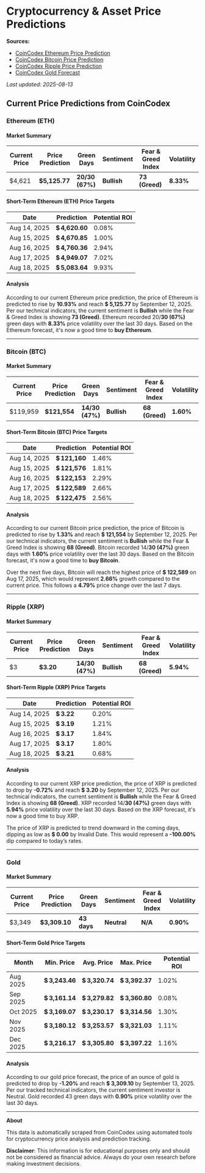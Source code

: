 # Cryptocurrency & Asset Price Predictions

**Sources:** 
- [CoinCodex Ethereum Price Prediction](https://coincodex.com/crypto/ethereum/price-prediction/)
- [CoinCodex Bitcoin Price Prediction](https://coincodex.com/crypto/bitcoin/price-prediction/)
- [CoinCodex Ripple Price Prediction](https://coincodex.com/crypto/ripple/price-prediction/)
- [CoinCodex Gold Forecast](https://coincodex.com/precious-metal/gold/forecast/)

*Last updated: 2025-08-13*

## Current Price Predictions from CoinCodex

### Ethereum (ETH)

#### Market Summary
| Current Price | Price Prediction | Green Days | Sentiment | Fear & Greed Index | Volatility |
|---------------|------------------|------------|-----------|-------------------|------------|
| $4,621 | **$5,125.77** | **20/30 (67%)** | **Bullish** | **73 (Greed)** | **8.33%** |

#### Short-Term Ethereum (ETH) Price Targets
| Date | Prediction | Potential ROI |
| -----| -----------| --------------|
| Aug 14, 2025 | **$ 4,620.60** | 0.08% |
| Aug 15, 2025 | **$ 4,670.85** | 1.00% |
| Aug 16, 2025 | **$ 4,760.36** | 2.94% |
| Aug 17, 2025 | **$ 4,949.07** | 7.02% |
| Aug 18, 2025 | **$ 5,083.64** | 9.93% |

#### Analysis
According to our current Ethereum price prediction, the price of Ethereum is predicted to rise by **10.93%** and reach **$ 5,125.77** by September 12, 2025. Per our technical indicators, the current sentiment is **Bullish** while the Fear & Greed Index is showing **73 (Greed)**. Ethereum recorded 20/**30 (67%)** green days with **8.33%** price volatility over the last 30 days. Based on the Ethereum forecast, it's now a good time to **buy Ethereum**.

---

### Bitcoin (BTC)

#### Market Summary
| Current Price | Price Prediction | Green Days | Sentiment | Fear & Greed Index | Volatility |
|---------------|------------------|------------|-----------|-------------------|------------|
| $119,959 | **$121,554** | **14/30 (47%)** | **Bullish** | **68 (Greed)** | **1.60%** |

#### Short-Term Bitcoin (BTC) Price Targets
| Date | Prediction | Potential ROI |
| -----| -----------| --------------|
| Aug 14, 2025 | **$ 121,160** | 1.46% |
| Aug 15, 2025 | **$ 121,576** | 1.81% |
| Aug 16, 2025 | **$ 122,153** | 2.29% |
| Aug 17, 2025 | **$ 122,589** | 2.66% |
| Aug 18, 2025 | **$ 122,475** | 2.56% |

#### Analysis
According to our current Bitcoin price prediction, the price of Bitcoin is predicted to rise by **1.33%** and reach **$ 121,554** by September 12, 2025. Per our technical indicators, the current sentiment is **Bullish** while the Fear & Greed Index is showing **68 (Greed)**. Bitcoin recorded 14/**30 (47%)** green days with **1.60%** price volatility over the last 30 days. Based on the Bitcoin forecast, it's now a good time to **buy Bitcoin**.

Over the next five days, Bitcoin will reach the highest price of **$ 122,589** on Aug 17, 2025, which would represent **2.66%** growth compared to the current price. This follows a **4.79%** price change over the last 7 days.

---

### Ripple (XRP)

#### Market Summary
| Current Price | Price Prediction | Green Days | Sentiment | Fear & Greed Index | Volatility |
|---------------|------------------|------------|-----------|-------------------|------------|
| $3 | **$3.20** | **14/30 (47%)** | **Bullish** | **68 (Greed)** | **5.94%** |

#### Short-Term Ripple (XRP) Price Targets
| Date | Prediction | Potential ROI |
| -----| -----------| --------------|
| Aug 14, 2025 | **$ 3.22** | 0.20% |
| Aug 15, 2025 | **$ 3.19** | 1.21% |
| Aug 16, 2025 | **$ 3.17** | 1.84% |
| Aug 17, 2025 | **$ 3.17** | 1.80% |
| Aug 18, 2025 | **$ 3.21** | 0.68% |

#### Analysis
According to our current XRP price prediction, the price of XRP is predicted to drop by **-0.72%** and reach **$ 3.20** by September 12, 2025. Per our technical indicators, the current sentiment is **Bullish** while the Fear & Greed Index is showing **68 (Greed)**. XRP recorded 14/**30 (47%)** green days with **5.94%** price volatility over the last 30 days. Based on the XRP forecast, it's now a good time to buy XRP.

The price of XRP is predicted to trend downward in the coming days, dipping as low as **$ 0.00** by Invalid Date. This would represent a **-100.00%** dip compared to today’s rates.

---

### Gold

#### Market Summary
| Current Price | Price Prediction | Green Days | Sentiment | Fear & Greed Index | Volatility |
|---------------|------------------|------------|-----------|-------------------|------------|
| $3,349 | **$3,309.10** | **43 days** | **Neutral** | **N/A** | **0.90%** |

#### Short-Term Gold Price Targets
| Month | Min. Price | Avg. Price | Max. Price | Potential ROI |
| ------| -----------| -----------| -----------| --------------|
| Aug 2025 | **$ 3,243.46** | **$ 3,320.74** | **$ 3,392.37** | 1.02% |
| Sep 2025 | **$ 3,161.14** | **$ 3,279.82** | **$ 3,360.80** | 0.08% |
| Oct 2025 | **$ 3,169.07** | **$ 3,230.17** | **$ 3,314.56** | 1.30% |
| Nov 2025 | **$ 3,180.12** | **$ 3,253.57** | **$ 3,321.03** | 1.11% |
| Dec 2025 | **$ 3,216.17** | **$ 3,305.80** | **$ 3,397.22** | 1.16% |

#### Analysis
According to our gold price forecast, the price of an ounce of gold is predicted to drop by **-1.20%** and reach **$ 3,309.10** by September 13, 2025. Per our tracked technical indicators, the current sentiment investor is Neutral. Gold recorded 43 green days with **0.90%** price volatility over the last 30 days.


---

**About**

This data is automatically scraped from CoinCodex using automated tools for cryptocurrency price analysis and prediction tracking.

**Disclaimer**: This information is for educational purposes only and should not be considered as financial advice. Always do your own research before making investment decisions.
